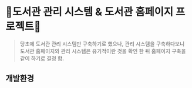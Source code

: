 # 📖도서관 관리 시스템 & 도서관 홈페이지 프로젝트📖
> 당초에 도서관 관리 시스템만 구축하기로 했으나, 관리 시스템을 구축하다보니 도서관 홈페이지와 관리 시스템은 유기적이란 것을 확인 한 뒤 홈페이지 구축을 같이 하기로 결정 함.

## 개발환경
